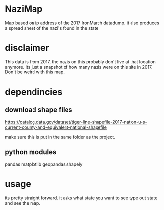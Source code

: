 # NaziMap
Map based on ip address of the 2017 IronMarch datadump. it also produces a spread sheet of the nazi's found in the state

# disclaimer
This data is from 2017, the nazis on this probably don't live at that location anymore. Its just a snapshot of how many nazis were on this site in 2017. Don't be weird with this map.
# dependincies 
## download shape files
https://catalog.data.gov/dataset/tiger-line-shapefile-2017-nation-u-s-current-county-and-equivalent-national-shapefile

make sure this is put in the same folder as the project.

## python modules
pandas
matplotlib
geopandas
shapely

# usage
its pretty straight forward. it asks what state you want to see type out state and see the map. 
